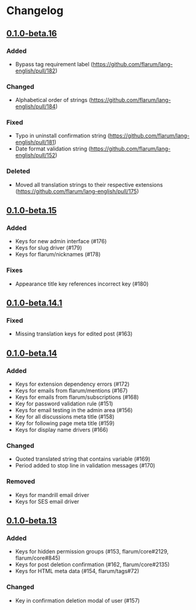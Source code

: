 # Changelog

## [0.1.0-beta.16](https://github.com/flarum/lang-english/compare/v0.1.0-beta.15...v0.1.0-beta.16)

### Added
- Bypass tag requirement label (https://github.com/flarum/lang-english/pull/182)

### Changed
- Alphabetical order of strings (https://github.com/flarum/lang-english/pull/184)

### Fixed
- Typo in uninstall confirmation string (https://github.com/flarum/lang-english/pull/181)
- Date format validation string (https://github.com/flarum/lang-english/pull/152)

### Deleted
- Moved all translation strings to their respective extensions (https://github.com/flarum/lang-english/pull/175)

## [0.1.0-beta.15](https://github.com/flarum/lang-english/compare/v0.1.0-beta.14.1...v0.1.0-beta.15)

### Added
- Keys for new admin interface (#176)
- Keys for slug driver (#179)
- Keys for flarum/nicknames (#178)

### Fixes
- Appearance title key references incorrect key (#180)

## [0.1.0-beta.14.1](https://github.com/flarum/lang-english/compare/v0.1.0-beta.14...v0.1.0-beta.14.1)

### Fixed
- Missing translation keys for edited post (#163)

## [0.1.0-beta.14](https://github.com/flarum/lang-english/compare/v0.1.0-beta.13...v0.1.0-beta.14)

### Added
- Keys for extension dependency errors (#172)
- Keys for emails from flarum/mentions (#167)
- Keys for emails from flarum/subscriptions (#168)
- Key for password validation rule (#151)
- Keys for email testing in the admin area (#156)
- Key for all discussions meta title (#158)
- Key for following page meta title (#159)
- Keys for display name drivers (#166)

### Changed
- Quoted translated string that contains variable (#169)
- Period added to stop line in validation messages (#170)

### Removed
- Keys for mandrill email driver
- Keys for SES email driver

## [0.1.0-beta.13](https://github.com/flarum/lang-english/compare/v0.1.0-beta.12...v0.1.0-beta.13)

### Added
- Keys for hidden permission groups (#153, flarum/core#2129, flarum/core#845)
- Keys for post deletion confirmation (#162, flarum/core#2135)
- Keys for HTML meta data (#154, flarum/tags#72)

### Changed
- Key in confirmation deletion modal of user (#157)
